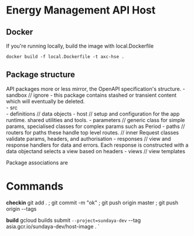 # Energy Management API Host

## Docker

If you're running locally, build the image with local.Dockerfile

```
docker build -f local.Dockerfile -t axc-hse .

```

## Package structure 

API packages more or less mirror, the OpenAPI specification's structure.
    - sandbox               // ignore - this package contains stashed or transient content which will eventually be deleted.   
    - src                 
        - definitions       // data objects
        - host              // setup and configuration for the app runtime. shared utilities and tools.
        - parameters        // generic class for simple params, specialised classes for complex params such as Period
        - paths             // routers for paths these handle top level routes. 
                            // inner Request classes validate params, headers, and authorisation
        - responses         // view and response handlers for data and errors. Each response is constructed with a data objectand selects a view based on headers
        - views             // view templates

Package associations are  


# Commands

__checkin__
git add . ; git commit -m "ok" ; git push origin master ; git push origin --tags

__build__
gcloud builds submit `
    --project=sundaya-dev `
    --tag asia.gcr.io/sundaya-dev/host-image . `

